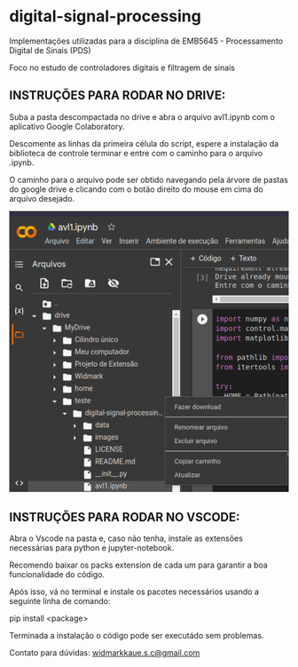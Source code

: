 # digital-signal-processing
Implementações utilizadas para a disciplina de EMB5645 - Processamento Digital de Sinais (PDS)

Foco no estudo de controladores digitais e filtragem de sinais

INSTRUÇÕES PARA RODAR NO DRIVE:
--------------------------------

Suba a pasta descompactada no drive e abra o arquivo avl1.ipynb com o aplicativo Google Colaboratory. 

Descomente as linhas da primeira célula do script, espere a instalação da biblioteca de controle terminar e entre com o caminho para o arquivo .ipynb.

O caminho para o arquivo pode ser obtido navegando pela árvore de pastas do google drive e clicando com o botão direito do mouse em cima do arquivo desejado.

<img src="images/instrucao.png">


INSTRUÇÕES PARA RODAR NO VSCODE:
--------------------------------

Abra o Vscode na pasta e, caso não tenha, instale as extensões necessárias para python e jupyter-notebook.

Recomendo baixar os packs extension de cada um para garantir a boa funcionalidade do código.

Após isso, vá no terminal e instale os pacotes necessários usando a seguinte linha de comando: 

pip install &lt;package&gt;

Terminada a instalação o código pode ser executádo sem problemas. 


Contato para dúvidas:
widmarkkaue.s.c@gmail.com


